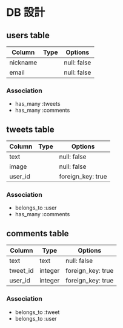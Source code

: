 # DB 設計

## users table

| Column             | Type                | Options                 |
|--------------------|---------------------|-------------------------|
| nickname               |                     | null: false             |
| email              |                     | null: false             |

### Association

* has_many :tweets
* has_many :comments

## tweets table

| Column                              | Type       | Options           |
|-------------------------------------|------------|-------------------|
| text                                |            | null: false       |
| image                               |            | null: false       |
| user_id                             |            | foreign_key: true |

### Association

- belongs_to :user
- has_many :comments

## comments table

| Column      | Type       | Options           |
|-------------|------------|-------------------|
| text        | text       | null: false       |
| tweet_id    | integer    | foreign_key: true |
| user_id     | integer    | foreign_key: true |

### Association

- belongs_to :tweet
- belongs_to :user
